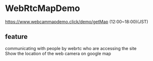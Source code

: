 # WebRtcMapDemo
https://www.webcammapdemo.click/demo/getMap (12:00~18:00)(JST)

## feature
communicating with people by webrtc who are accessing the site <br>
Show the location of the web camera on google map <br>
